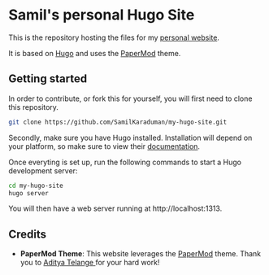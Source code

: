 # Samil's personal Hugo Site

This is the repository hosting the files for my [personal website](https://samilkaraduman.github.io).  

It is based on [Hugo](https://gohugo.io) and uses the [PaperMod](https://github.com/adityatelange/hugo-PaperMod) theme. 

## Getting started

In order to contribute, or fork this for yourself, you will first need to clone this repository.

```bash
git clone https://github.com/SamilKaraduman/my-hugo-site.git
```

Secondly, make sure you have Hugo installed. Installation will depend on your platform, so make sure to view their [documentation](https://gohugo.io/installation/).

Once everyting is set up, run the following commands to start a Hugo development server:

```bash
cd my-hugo-site
hugo server
```

You will then have a web server running at http://localhost:1313.

## Credits

- **PaperMod Theme**: This website leverages the [PaperMod](https://github.com/adityatelange/hugo-PaperMod) theme. Thank you to [Aditya Telange ](https://github.com/adityatelange) for your hard work!

